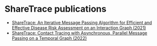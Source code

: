 # ShareTrace publications

- [ShareTrace: An Iterative Message Passing Algorithm for Efficient and Effective Disease Risk Assessment on an Interaction Graph (2021)](https://doi.org/10.1145/3459930.3469553)
- [ShareTrace: Contact Tracing with Asynchronous, Parallel Message Passing on a Temporal Graph (2022)](https://arxiv.org/abs/2203.12445)
